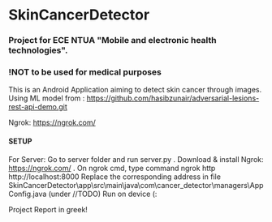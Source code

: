 # SkinCancerDetector
### Project for ECE NTUA "Mobile and electronic health technologies".
### !NOT to be used for medical purposes

This is an Android Application aiming to detect skin cancer through images.
Using ML model from : https://github.com/hasibzunair/adversarial-lesions-rest-api-demo.git



Ngrok: https://ngrok.com/

#### SETUP
For Server:
Go to server folder and run server.py .
Download & install Ngrok: https://ngrok.com/ .
On ngrok cmd, type command ngrok http http://localhost:8000
Replace the corresponding address in file SkinCancerDetector\app\src\main\java\com\cancer_detector\managers\AppConfig.java (under //TODO)
Run on device (:

Project Report in greek!
